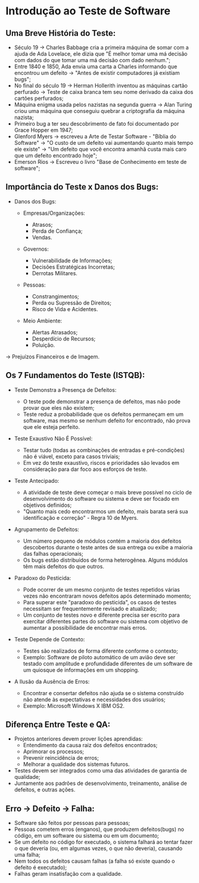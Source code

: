 # Introdução ao Teste de Software
## Uma Breve História do Teste:
- Século 19 -> Charles Babbage cria a primeira máquina de somar com a ajuda de Ada Lovelace, ele dizia que "É melhor tomar uma má decisão com dados do que tomar uma má decisão com dado nenhum.";
- Entre 1840 e 1850, Ada envia uma carta a Charles informando que encontrou um defeito -> "Antes de existir computadores já existiam bugs";
- No final do século 19 -> Herman Hollerith inventou as máquinas cartão perfurado -> Teste de caixa branca tem seu nome derivado da caixa dos cartões perfurados;
- Máquina enigma usada pelos nazistas na segunda guerra -> Alan Turing criou uma máquina que conseguiu quebrar a criptografia da máquina nazista;
- Primeiro bug a ter seu descobrimento de fato foi documentado por Grace Hopper em 1947;
- Glenford Myers -> escreveu a Arte de Testar Software - "Bíblia do Software" -> "O custo de um defeito vai aumentando quanto mais tempo ele existe" -> "Um defeito que você encontra amanhã custa mais caro que um defeito encontrado hoje";
- Emerson Rios -> Escreveu o livro "Base de Conhecimento em teste de software";

## Importância do Teste x Danos dos Bugs:
- Danos dos Bugs:
    - Empresas/Organizações:
        - Atrasos;
        - Perda de Confiança;
        - Vendas.
    
    - Governos:
        - Vulnerabilidade de Informações;
        - Decisões Estratégicas Incorretas;
        - Derrotas Militares.

    - Pessoas:
        - Constrangimentos;
        - Perda ou Supressão de Direitos;
        - Risco de Vida e Acidentes.

    - Meio Ambiente:
        - Alertas Atrasados;
        - Desperdício de Recursos;
        - Poluição.

-> Prejuízos Financeiros e de Imagem.

## Os 7 Fundamentos do Teste (ISTQB):
- Teste Demonstra a Presença de Defeitos:
    - O teste pode demonstrar a presença de defeitos, mas não pode provar que eles não existem;
    - Teste reduz a probabilidade que os defeitos permaneçam em um software, mas mesmo se nenhum defeito for encontrado, não prova que ele esteja perfeito.

- Teste Exaustivo Não É Possível:
    - Testar tudo (todas as combinações de entradas e pré-condições) não é viável, exceto para casos triviais;
    - Em vez do teste exaustivo, riscos e prioridades são levados em consideração para dar foco aos esforços de teste.

- Teste Antecipado:
    - A atividade de teste deve começar o mais breve possível no ciclo de desenvolvimento do software ou sistema e deve ser focado em objetivos definidos;
    - "Quanto mais cedo encontrarmos um defeito, mais barata será sua identificação e correção" - Regra 10 de Myers.

- Agrupamento de Defeitos:
    - Um número pequeno de módulos contém a maioria dos defeitos descobertos durante o teste antes de sua entrega ou exibe a maioria das falhas operacionais;
    - Os bugs estão distribuídos de forma heterogênea. Alguns módulos têm mais defeitos do que outros.

- Paradoxo do Pesticida:
    - Pode ocorrer de um mesmo conjunto de testes repetidos várias vezes não encontraram novos defeitos após determinado momento;
    - Para superar este "paradoxo do pesticida", os casos de testes necessitam ser frequentemente revisado e atualizado;
    - Um conjunto de testes novo e diferente precisa ser escrito para exercitar diferentes partes do software ou sistema com objetivo de aumentar a possibilidade de encontrar mais erros.

- Teste Depende de Contexto:
    - Testes são realizados de forma diferente conforme o contexto;
    - Exemplo: Software de piloto automático de um avião deve ser testado com amplitude e profundidade diferentes de um software de um quiosque de informações em um shopping.

- A Ilusão da Ausência de Erros:
    - Encontrar e consertar defeitos não ajuda se o sistema construído não atende às expectativas e necessidades dos usuários;
    - Exemplo: Microsoft Windows X IBM OS2.

## Diferença Entre Teste e QA:
- Projetos anteriores devem prover lições aprendidas:
    - Entendimento da causa raiz dos defeitos encontrados;
    - Aprimorar os processos;
    - Prevenir reincidência de erros;
    - Melhorar a qualidade dos sistemas futuros.
- Testes devem ser integrados como uma das atividades de garantia de qualidade;
- Juntamente aos padrões de desenvolvimento, treinamento, análise de defeitos, e outras ações.

## Erro -> Defeito -> Falha:
- Software são feitos por pessoas para pessoas;
- Pessoas cometem erros (enganos), que produzem defeitos(bugs) no código, em um software ou sistema ou em um documento;
- Se um defeito no código for executado, o sistema falhará ao tentar fazer o que deveria (ou, em algumas vezes, o que não deveria), causando uma falha;
- Nem todos os defeitos causam falhas (a falha só existe quando o defeito é executado);
- Falhas geram insatisfação com a qualidade.